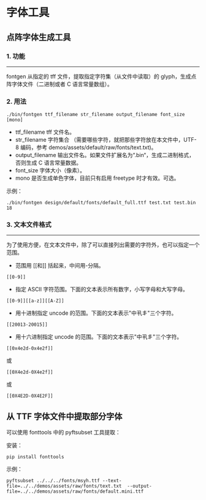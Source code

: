 # 字体工具

## 点阵字体生成工具

### 1. 功能
------------------
fontgen 从指定的 tff 文件，提取指定字符集（从文件中读取）的 glyph，生成点阵字体文件（二进制或者 C 语言常量数组）。

### 2. 用法

```
./bin/fontgen ttf_filename str_filename output_filename font_size [mono]
```

* ttf\_filename tff 文件名。
* str\_filename 字符集合 （需要哪些字符，就把那些字符放在本文件中，UTF-8 编码，参考 demos/assets/default/raw/fonts/text.txt)。
* output\_filename 输出文件名。如果文件扩展名为“.bin“，生成二进制格式，否则生成 C 语言常量数据。
* font\_size 字体大小（像素）。
* mono 是否生成单色字体，目前只有启用 freetype 时才有效。可选。

示例：

```
./bin/fontgen design/default/fonts/default_full.ttf test.txt test.bin 18
```

### 3. 文本文件格式
---------------
为了使用方便，在文本文件中，除了可以直接列出需要的字符外，也可以指定一个范围。

* 范围用 [[和]] 括起来，中间用-分隔。

```
[[0-9]]
```

* 指定 ASCII 字符范围。下面的文本表示所有数字，小写字母和大写字母。

```
[[0-9]][[a-z]][[A-Z]]
```

* 用十进制指定 uncode 的范围。下面的文本表示"中丮丯"三个字符。

```
[[20013-20015]]
```

* 用十六进制指定 uncode 的范围。下面的文本表示"中丮丯"三个字符。

```
[[0x4e2d-0x4e2f]]
```
或

```
[[0X4e2d-0X4e2f]]
```

或

```
[[0X4E2D-0X4E2F]]
```

## 从 TTF 字体文件中提取部分字体

可以使用 fonttools 中的 pyftsubset 工具提取：

安装：
```
pip install fonttools
```

示例：

```
pyftsubset ../../../fonts/msyh.ttf --text-file=../../demos/assets/raw/fonts/text.txt  --output-file=../../demos/assets/raw/fonts/default.mini.ttf
```

